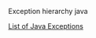 Exception hierarchy java

[List of Java Exceptions](https://programming.guide/java/list-of-java-exceptions.html)
